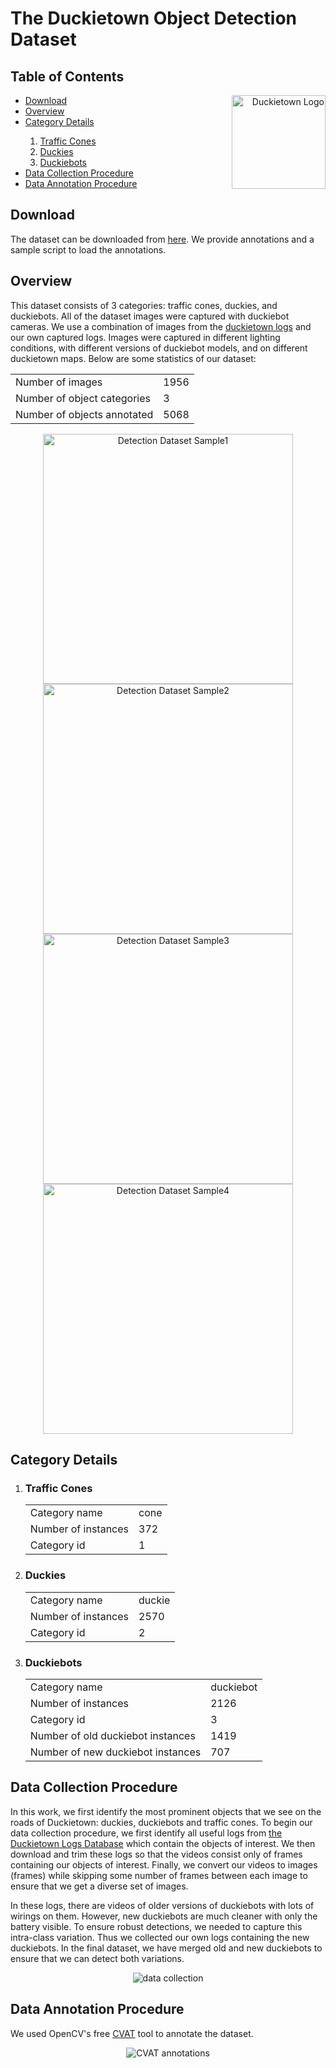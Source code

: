 # The Duckietown Object Detection Dataset

## Table of Contents
<p align="right">
  <a href="https://www.duckietown.org/"><img align="right" src="https://www.duckietown.org/wp-content/uploads/2018/05/duckie2-300x270.png" alt="Duckietown Logo" width="150"></a>
</p>
<ul>
      <li><a href="#download">Download</a></li>
      <li><a href="#overview">Overview</a></li>
      <li><a href="#categories">Category Details</a></li>
      <ol>
            <li><a href="#cones">Traffic Cones</a></li>
            <li><a href="#duckies">Duckies</a></li>
            <li><a href="#duckiebots">Duckiebots</a></li>
      </ol>
      <li><a href="#collection">Data Collection Procedure</a></li>
      <li><a href="#annotation">Data Annotation Procedure</a></li>
</ul>

<a name="download"/>

## Download
The dataset can be downloaded from <a href="https://drive.google.com/drive/folders/1cTBoKrXJb0kajBGxhuBxJpbKaotHPX7O">here</a>. We provide annotations and a sample script to load the annotations.

<a name="overview"/>

## Overview
This dataset consists of 3 categories: traffic cones, duckies, and duckiebots. All of the dataset images were captured with duckiebot cameras. We use a combination of images from the <a href="http://logs.duckietown.org/">duckietown logs</a> and our own captured logs. Images were captured in different lighting conditions, with different versions of duckiebot models, and on different duckietown maps. Below are some statistics of our dataset:
<table>
      <tr><td>Number of images</td><td>1956</td></tr>
      <tr><td>Number of object categories</td><td>3</td></tr>
      <tr><td>Number of objects annotated</td><td>5068</td></tr>
</table>

<p align="center">
  <img src="https://github.com/saryazdi/Duckietown-Object-Detection-LFV/blob/master/images/dataset/6.png" alt="Detection Dataset Sample1" width="400">
  <img src="https://github.com/saryazdi/Duckietown-Object-Detection-LFV/blob/master/images/dataset/5.png" alt="Detection Dataset Sample2" width="400">
  <img src="https://github.com/saryazdi/Duckietown-Object-Detection-LFV/blob/master/images/dataset/4.png" alt="Detection Dataset Sample3" width="400">
  <img src="https://github.com/saryazdi/Duckietown-Object-Detection-LFV/blob/master/images/dataset/2.png" alt="Detection Dataset Sample4" width="400">
</p>

<a name="categories"/>

## Category Details
<ol>
<a name="cones"/>
<li><h3>Traffic Cones</h3>
<table>
      <tr><td>Category name</td><td>cone</td></tr>
      <tr><td>Number of instances</td><td>372</td></tr>
      <tr><td>Category id</td><td>1</td></tr>
</table></li>

<a name="duckies"/>
<li><h3>Duckies</h3>
<table>
      <tr><td>Category name</td><td>duckie</td></tr>
      <tr><td>Number of instances</td><td>2570</td></tr>
      <tr><td>Category id</td><td>2</td></tr>
</table></li>

<a name="duckiebots"/>
<li><h3>Duckiebots</h3>
<table>
      <tr><td>Category name</td><td>duckiebot</td></tr>
      <tr><td>Number of instances</td><td>2126</td></tr>
      <tr><td>Category id</td><td>3</td></tr>
      <tr><td>Number of old duckiebot instances</td><td>1419</td></tr>
      <tr><td>Number of new duckiebot instances</td><td>707</td></tr>
</table></li>
</ol>
<a name="collection"/>

## Data Collection Procedure

In this work, we first identify the most prominent objects that we see on the roads of Duckietown: duckies, duckiebots and traffic cones. To begin our data collection procedure, we first identify all useful logs from <a href="http://logs.duckietown.org/">the Duckietown Logs Database</a> which contain the objects of interest. We then download and trim these logs so that the videos consist only of frames containing our objects of interest. Finally, we convert our videos to images (frames) while skipping some number of frames between each image to ensure that we get a diverse set of images. 

In these logs, there are videos of older versions of duckiebots with lots of wirings on them. However, new duckiebots are much cleaner with only the battery visible. To ensure robust detections, we needed to capture this intra-class variation. Thus we collected our own logs containing the new duckiebots. In the final dataset, we have merged old and new duckiebots to ensure that we can detect both variations. 

<p align="center">
  <img src="https://github.com/saryazdi/Duckietown-Object-Detection-LFV/blob/master/gifs/datacollection.gif" alt="data collection">
</p>

<a name="annotation"/>

## Data Annotation Procedure
We used OpenCV's free <a href="https://github.com/opencv/cvat">CVAT</a> tool to annotate the dataset.
<p align="center">
  <img src="https://github.com/saryazdi/Duckietown-Object-Detection-LFV/blob/master/gifs/cvat_annotating.gif" alt="CVAT annotations">
</p>
